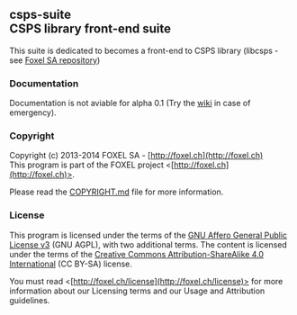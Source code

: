 
## csps-suite<br />CSPS library front-end suite

This suite is dedicated to becomes a front-end to CSPS library (libcsps - see [Foxel SA repository](https://github.com/FoxelSA/libcsps))


### Documentation

Documentation is not aviable for alpha 0.1 (Try the [wiki](https://github.com/niam-foxel/csps-suite/wiki) in case of emergency).


### Copyright

Copyright (c) 2013-2014 FOXEL SA - [http://foxel.ch](http://foxel.ch)<br />
This program is part of the FOXEL project <[http://foxel.ch](http://foxel.ch)>.

Please read the [COPYRIGHT.md](COPYRIGHT.md) file for more information.


### License

This program is licensed under the terms of the
[GNU Affero General Public License v3](http://www.gnu.org/licenses/agpl.html)
(GNU AGPL), with two additional terms. The content is licensed under the terms
of the
[Creative Commons Attribution-ShareAlike 4.0 International](http://creativecommons.org/licenses/by-sa/4.0/)
(CC BY-SA) license.

You must read <[http://foxel.ch/license](http://foxel.ch/license)> for more
information about our Licensing terms and our Usage and Attribution guidelines.
